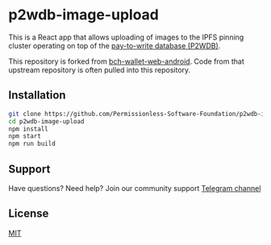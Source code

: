 # p2wdb-image-upload
This is a React app that allows uploading of images to the IPFS pinning cluster operating on top of the [pay-to-write database (P2WDB)](https://p2wdb.com).

This repository is forked from [bch-wallet-web-android](https://github.com/Permissionless-Software-Foundation/bch-wallet-web3-android). Code from that upstream repository is often pulled into this repository.


## Installation
```bash
git clone https://github.com/Permissionless-Software-Foundation/p2wdb-image-upload
cd p2wdb-image-upload
npm install
npm start
npm run build
```

## Support

Have questions? Need help? Join our community support
[Telegram channel](https://t.me/bch_js_toolkit)


## License
[MIT](./LICENSE.md)
